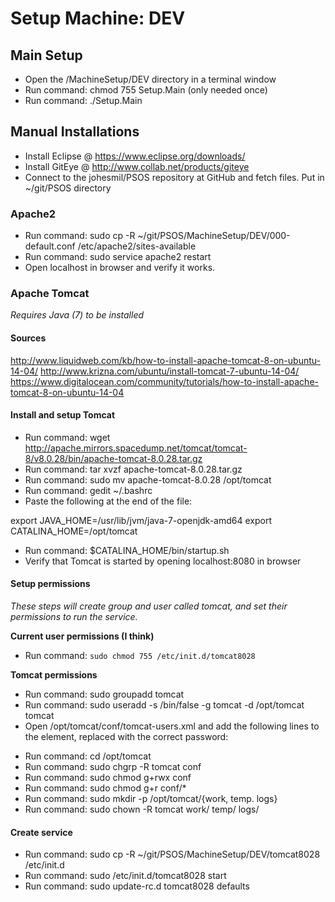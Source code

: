 # Setup Machine: DEV

## Main Setup

- Open the /MachineSetup/DEV directory in a terminal window
- Run command: chmod 755 Setup.Main (only needed once)
- Run command: ./Setup.Main


## Manual Installations

- Install Eclipse @ https://www.eclipse.org/downloads/
- Install GitEye @ http://www.collab.net/products/giteye
- Connect to the johesmil/PSOS repository at GitHub and fetch files. Put in ~/git/PSOS directory

### Apache2

- Run command: sudo cp -R ~/git/PSOS/MachineSetup/DEV/000-default.conf /etc/apache2/sites-available
- Run command: sudo service apache2 restart
- Open localhost in browser and verify it works.

### Apache Tomcat
*Requires Java (7) to be installed*

#### Sources
http://www.liquidweb.com/kb/how-to-install-apache-tomcat-8-on-ubuntu-14-04/
http://www.krizna.com/ubuntu/install-tomcat-7-ubuntu-14-04/
https://www.digitalocean.com/community/tutorials/how-to-install-apache-tomcat-8-on-ubuntu-14-04


#### Install and setup Tomcat

- Run command: wget http://apache.mirrors.spacedump.net/tomcat/tomcat-8/v8.0.28/bin/apache-tomcat-8.0.28.tar.gz
- Run command: tar xvzf apache-tomcat-8.0.28.tar.gz
- Run command: sudo mv apache-tomcat-8.0.28 /opt/tomcat
- Run command: gedit ~/.bashrc
- Paste the following at the end of the file:

export JAVA_HOME=/usr/lib/jvm/java-7-openjdk-amd64
export CATALINA_HOME=/opt/tomcat

- Run command: $CATALINA_HOME/bin/startup.sh
- Verify that Tomcat is started by opening localhost:8080 in browser


#### Setup permissions
*These steps will create group and user called tomcat, and set their permissions to run the service.*

**Current user permissions (I think)**
- Run command: `sudo chmod 755 /etc/init.d/tomcat8028`

**Tomcat permissions**
- Run command: sudo groupadd tomcat
- Run command: sudo useradd -s /bin/false -g tomcat -d /opt/tomcat tomcat
- Open /opt/tomcat/conf/tomcat-users.xml and add the following lines to the <tomcat-users> element, <password> replaced with the correct password:

<role rolename="manager-gui"/>
<role rolename="admin-gui"/>
<user username="tomcat" password="<password>" roles="manager-gui,admin-gui"/>

- Run command: cd /opt/tomcat
- Run command: sudo chgrp -R tomcat conf
- Run command: sudo chmod g+rwx conf
- Run command: sudo chmod g+r conf/*
- Run command: sudo mkdir -p /opt/tomcat/{work, temp. logs}
- Run command: sudo chown -R tomcat work/ temp/ logs/

#### Create service
- Run command: sudo cp -R ~/git/PSOS/MachineSetup/DEV/tomcat8028 /etc/init.d
- Run command: sudo /etc/init.d/tomcat8028 start
- Run command: sudo update-rc.d tomcat8028 defaults


